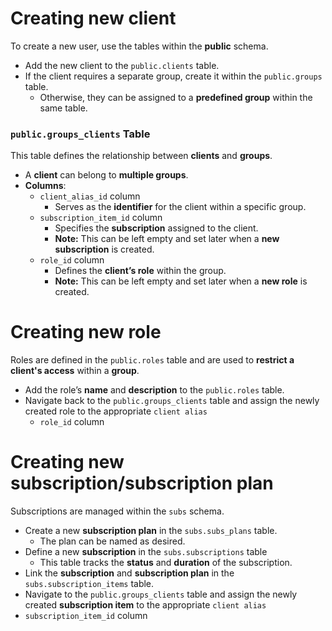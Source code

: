 # Creating new client

To create a new user, use the tables within the **public** schema.

- Add the new client to the `public.clients` table.
- If the client requires a separate group, create it within the `public.groups` table.
  - Otherwise, they can be assigned to a **predefined group** within the same table.




### `public.groups_clients` Table

This table defines the relationship between **clients** and **groups**.

- A **client** can belong to **multiple groups**.
- **Columns**:
  - `client_alias_id` column
    - Serves as the **identifier** for the client within a specific group.
  - `subscription_item_id` column
    - Specifies the **subscription** assigned to the client.
    - **Note:** This can be left empty and set later when a **new subscription** is created.
  - `role_id` column
    - Defines the **client’s role** within the group.
    - **Note:** This can be left empty and set later when a **new role** is created.



# Creating new role

Roles are defined in the `public.roles` table and are used to **restrict a client's access** within a **group**.

-  Add the role’s **name** and **description** to the `public.roles` table.
- Navigate back to the `public.groups_clients` table and assign the newly created role to the appropriate `client alias`
  - `role_id` column



# Creating new subscription/subscription plan

Subscriptions are managed within the `subs` schema.

- Create a new **subscription plan** in the `subs.subs_plans` table.
  - The plan can be named as desired.
- Define a new **subscription** in the `subs.subscriptions` table
  - This table tracks the **status** and **duration** of the subscription.
- Link the **subscription** and **subscription plan** in the `subs.subscription_items` table.
-  Navigate to the `public.groups_clients` table and assign the newly created **subscription item** to the appropriate `client alias`
  - `subscription_item_id` column







